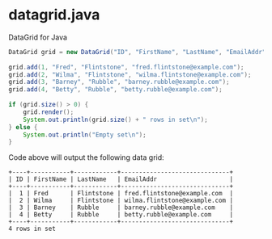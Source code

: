 datagrid.java
=============

DataGrid for Java

```java
DataGrid grid = new DataGrid("ID", "FirstName", "LastName", "EmailAddr");
		
grid.add(1, "Fred", "Flintstone", "fred.flintstone@example.com");
grid.add(2, "Wilma", "Flintstone", "wilma.flintstone@example.com");
grid.add(3, "Barney", "Rubble", "barney.rubble@example.com");
grid.add(4, "Betty", "Rubble", "betty.rubble@example.com");
		
if (grid.size() > 0) {
	grid.render();
	System.out.println(grid.size() + " rows in set\n");
} else {
	System.out.println("Empty set\n");
}
```

Code above will output the following data grid:

	+----+-----------+------------+------------------------------+
	| ID | FirstName | LastName   | EmailAddr                    |
	+----+-----------+------------+------------------------------+
	|  1 | Fred      | Flintstone | fred.flintstone@example.com  |
	|  2 | Wilma     | Flintstone | wilma.flintstone@example.com |
	|  3 | Barney    | Rubble     | barney.rubble@example.com    |
	|  4 | Betty     | Rubble     | betty.rubble@example.com     |
	+----+-----------+------------+------------------------------+
	4 rows in set